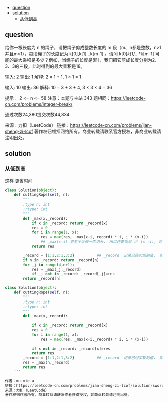 <!-- TOC -->

- [question](#question)
- [solution](#solution)
    - [从低到高](#%E4%BB%8E%E4%BD%8E%E5%88%B0%E9%AB%98)

<!-- /TOC -->

## question
给你一根长度为 n 的绳子，请把绳子剪成整数长度的 m 段（m、n都是整数，n>1并且m>1），每段绳子的长度记为 k[0],k[1]...k[m-1] 。请问 k[0]*k[1]*...*k[m-1] 可能的最大乘积是多少？例如，当绳子的长度是8时，我们把它剪成长度分别为2、3、3的三段，此时得到的最大乘积是18。


输入: 2
输出: 1
解释: 2 = 1 + 1, 1 × 1 = 1


输入: 10
输出: 36
解释: 10 = 3 + 3 + 4, 3 × 3 × 4 = 36

提示：
2 <= n <= 58
注意：本题与主站 343 题相同：https://leetcode-cn.com/problems/integer-break/

通过次数24,380提交次数44,834

来源：力扣（LeetCode）
链接：https://leetcode-cn.com/problems/jian-sheng-zi-lcof
著作权归领扣网络所有。商业转载请联系官方授权，非商业转载请注明出处。

## solution

### 从低到高
这样 更省时间

```py
class Solution(object):
    def cuttingRope(self, n):
        """
        :type n: int
        :rtype: int
        """
        def _max(x,_record):
            if x in _record: return _record[x]
            res = 0 
            for i in range(1, x): 
                res = max(res, _max(x-i,_record) * i, i * (x-i))
                ## _max(x-i) 里至少会做一次切分， 所以还要保留 i* (x -i), 此时的 （x-i) 是没有切分的 。
            return res

        _record = {1:1,2:1,3:2}          ## _record  记录已经实现的值， 实现 动态规划A
        if n in _record: return _record[n]
        for _j in range(4,n+1):
            res = _max(_j,_record)
            if _j not in _record: _record[_j]=res
        return _record[n]
  ```      
```py
class Solution(object):
    def cuttingRope(self, n):
        """
        :type n: int
        :rtype: int
        """
        def _max(x,_record):
            
            if x in _record: return _record[x]  
            res = 0 
            for i in range(1, x): 
                res = max(res, _max(x-i,_record) * i, i * (x-i))  
                
            if x not in _record: _record[x]=res
            return res
        _record = {1:1,2:1,3:2}          ## _record  记录已经实现的值， 实现 动态规划A
        res = _max(n,_record)
        return res
    ```   

作者：mu-xie-a
链接：https://leetcode-cn.com/problems/jian-sheng-zi-lcof/solution/sword14_-dong-tai-gui-hua-by-mu-xie-a/
来源：力扣（LeetCode）
著作权归作者所有。商业转载请联系作者获得授权，非商业转载请注明出处。